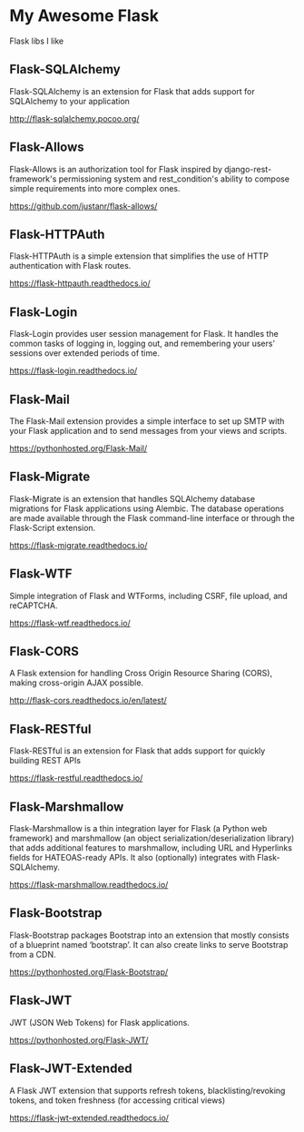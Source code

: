 # My Awesome Flask
Flask libs I like


## Flask-SQLAlchemy

Flask-SQLAlchemy is an extension for Flask that adds support for SQLAlchemy to your application

http://flask-sqlalchemy.pocoo.org/



## Flask-Allows

Flask-Allows is an authorization tool for Flask inspired by django-rest-framework's permissioning system and rest_condition's ability to compose simple requirements into more complex ones.

https://github.com/justanr/flask-allows/


## Flask-HTTPAuth

Flask-HTTPAuth is a simple extension that simplifies the use of HTTP authentication with Flask routes.

https://flask-httpauth.readthedocs.io/


## Flask-Login

Flask-Login provides user session management for Flask. It handles the common tasks of logging in, logging out, and remembering your users’ sessions over extended periods of time.

https://flask-login.readthedocs.io/


## Flask-Mail

The Flask-Mail extension provides a simple interface to set up SMTP with your Flask application and to send messages from your views and scripts.

https://pythonhosted.org/Flask-Mail/



## Flask-Migrate

Flask-Migrate is an extension that handles SQLAlchemy database migrations for Flask applications using Alembic. The database operations are made available through the Flask command-line interface or through the Flask-Script extension.

https://flask-migrate.readthedocs.io/


## Flask-WTF

Simple integration of Flask and WTForms, including CSRF, file upload, and reCAPTCHA.

https://flask-wtf.readthedocs.io/


## Flask-CORS

A Flask extension for handling Cross Origin Resource Sharing (CORS), making cross-origin AJAX possible.

http://flask-cors.readthedocs.io/en/latest/


## Flask-RESTful

Flask-RESTful is an extension for Flask that adds support for quickly building REST APIs

https://flask-restful.readthedocs.io/


## Flask-Marshmallow

Flask-Marshmallow is a thin integration layer for Flask (a Python web framework) and marshmallow (an object serialization/deserialization library) that adds additional features to marshmallow, including URL and Hyperlinks fields for HATEOAS-ready APIs. It also (optionally) integrates with Flask-SQLAlchemy.

https://flask-marshmallow.readthedocs.io/


## Flask-Bootstrap 

Flask-Bootstrap packages Bootstrap into an extension that mostly consists of a blueprint named ‘bootstrap’. It can also create links to serve Bootstrap from a CDN.

https://pythonhosted.org/Flask-Bootstrap/


## Flask-JWT 

JWT (JSON Web Tokens) for Flask applications.

https://pythonhosted.org/Flask-JWT/


## Flask-JWT-Extended

A Flask JWT extension that supports refresh tokens, blacklisting/revoking tokens, and token freshness (for accessing critical views)

https://flask-jwt-extended.readthedocs.io/

